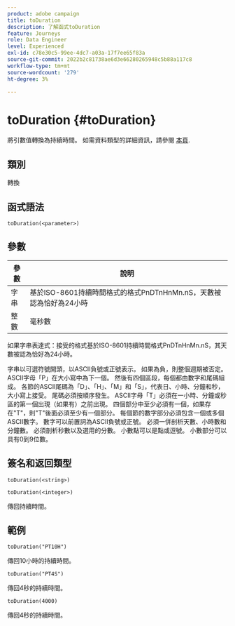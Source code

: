 ```yaml
---
product: adobe campaign
title: toDuration
description: 了解函式toDuration
feature: Journeys
role: Data Engineer
level: Experienced
exl-id: c78e30c5-99ee-4dc7-a03a-17f7ee65f83a
source-git-commit: 2022b2c81738ae6d3e66280265948c5b88a117c8
workflow-type: tm+mt
source-wordcount: '279'
ht-degree: 3%

---
```


# toDuration {#toDuration}

將引數值轉換為持續時間。 如需資料類型的詳細資訊，請參閱 [本頁](../expression/data-types.md).

## 類別

轉換

## 函式語法

`toDuration(<parameter>)`

## 參數

| 參數 | 說明 |
|--- |--- |
| 字串 | 基於ISO-8601持續時間格式的格式PnDTnHnMn.nS，天數被認為恰好為24小時 |
| 整數 | 毫秒數 |

如果字串表達式：接受的格式基於ISO-8601持續時間格式PnDTnHnMn.nS，其天數被認為恰好為24小時。

字串以可選符號開頭，以ASCII負號或正號表示。 如果為負，則整個週期被否定。 ASCII字母「P」在大小寫中為下一個。 然後有四個區段，每個都由數字和尾碼組成。 各節的ASCII尾碼為「D」、「H」、「M」和「S」，代表日、小時、分鐘和秒，大小寫上接受。 尾碼必須按順序發生。 ASCII字母「T」必須在一小時、分鐘或秒區的第一個出現（如果有）之前出現。 四個部分中至少必須有一個，如果存在&quot;T&quot;，則&quot;T&quot;後面必須至少有一個部分。 每個節的數字部分必須包含一個或多個ASCII數字。 數字可以前置詞為ASCII負號或正號。 必須一併剖析天數、小時數和分鐘數。 必須剖析秒數以及選用的分數。 小數點可以是點或逗號。 小數部分可以具有0到9位數。

## 簽名和返回類型

`toDuration(<string>)`

`toDuration(<integer>)`

傳回持續時間。

## 範例

`toDuration("PT10H")`

傳回10小時的持續時間。

`toDuration("PT4S")`

傳回4秒的持續時間。

`toDuration(4000)`

傳回4秒的持續時間。
